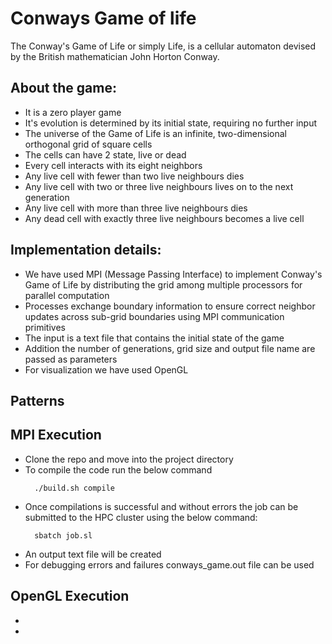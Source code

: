 # Conways Game of life
The Conway's Game of Life or simply Life, is a cellular automaton devised by the British mathematician John Horton Conway.

## About the game:
* It is a zero player game
* It's evolution is determined by its initial state, requiring no further input
* The universe of the Game of Life is an infinite, two-dimensional orthogonal grid of square cells
* The cells can have 2 state, live or dead
* Every cell interacts with its eight neighbors
* Any live cell with fewer than two live neighbours dies
* Any live cell with two or three live neighbours lives on to the next generation
* Any live cell with more than three live neighbours dies
* Any dead cell with exactly three live neighbours becomes a live cell

## Implementation details:
* We have used MPI (Message Passing Interface) to implement Conway's Game of Life by distributing the grid among multiple processors for parallel computation
* Processes exchange boundary information to ensure correct neighbor updates across sub-grid boundaries using MPI communication primitives
* The input is a text file that contains the initial state of the game
* Addition the number of generations, grid size and output file name are passed as parameters
* For visualization we have used OpenGL 

## Patterns

## MPI Execution
* Clone the repo and move into the project directory
* To compile the code run the below command
  ```
    ./build.sh compile
  ```
* Once compilations is successful and without errors the job can be submitted to the HPC cluster using the below command:
  ```
    sbatch job.sl
  ```
* An output text file will be created
* For debugging errors and failures conways_game.out file can be used

## OpenGL Execution
* 
*
  

